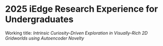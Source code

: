 # 2025 iEdge Research Experience for Undergraduates  
Working title: *Intrinsic Curiosity-Driven Exploration in Visually-Rich 2D Gridworlds using Autoencoder Novelty*
